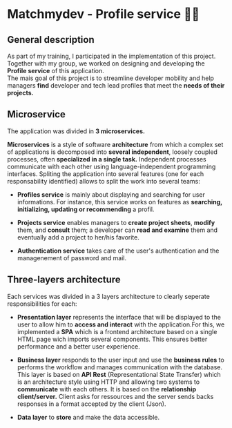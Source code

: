 # Matchmydev - Profile service :woman_technologist:

## General description

As part of my training, I participated in the implementation of this project. <br>
Together with my group, we worked on designing and developing the **Profile service** of this application.<br>
The mais goal of this project is to streamline developer mobility and help managers **find** developer and tech lead profiles that meet the **needs of their projects.**

## Microservice

The application was divided in **3 microservices.**

**Microservices** is a style of software **architecture** from which a complex set of applications is decomposed into **several independent**, loosely coupled processes, often **specialized in a single task.** Independent processes communicate with each other using language-independent programming interfaces. Spliting the application into several features (one for each responsability identified) allows to split the work into several teams: 

- **Profiles service** is mainly about displaying and searching for user informations. For instance, this service works on features as **searching, initializing, updating or recommending** a profil.

- **Projects service** enables managers to **create project sheets**, **modify** them, and **consult** them; a developer can **read and examine** them and eventually add a project to her/his favorite.

- **Authentication service** takes care of the user's authentication and the managenement of password and mail.

## Three-layers architecture

Each services was divided in a 3 layers architecture to clearly seperate responsibilities for each:

- **Presentation layer** represents the interface that will be displayed to the user to allow him to **access and interact** with the application.For this, we implemented a **SPA** which is a frontend architecture based on a single HTML page wich imports several components. This ensures better performance and a better user experience.

- **Business layer** responds to the user input and use the **business rules** to performs the workflow and manages communication with the database. This layer is based on **API Rest** (Representational State Transfer) which is an architecture style using HTTP and allowing two systems to **communicate** with each others. It is based on the **relationship client/server.** Client asks for ressources and the server sends backs responses in a format accepted by the client (Json).

-  **Data layer** to **store** and make the data accessible.
